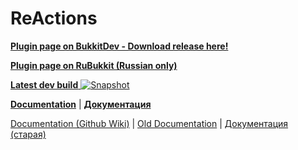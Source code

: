 # ReActions

[**Plugin page on BukkitDev - Download release here!**](https://dev.bukkit.org/bukkit-plugins/reactions/)

[**Plugin page on RuBukkit (Russian only)**](http://rubukkit.org/threads/mech-fun-reactions-chto-togda-inache-bukkitdev.41857/)

[**Latest dev build** ![Snapshot](https://circleci.com/gh/Redolith/ReActions.svg?style=shield&circle-token=2bb628276a494b5ac51ec0a0ae4deda896b6f3e3)](https://circleci.com/gh/Redolith/ReActions)

[**Documentation**](http://reactions.fromgate.me) | [**Документация**](http://reactions.fromgate.ru) 

[Documentation (Github Wiki)](https://github.com/Redolith/ReActions/wiki) | [Old Documentation](http://reactions.fromgate.me) | [Документация (старая)](http://reactions.fromgate.ru)